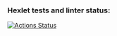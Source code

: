 ### Hexlet tests and linter status:
[![Actions Status](https://github.com/AniutaP/python-project-83/actions/workflows/hexlet-check.yml/badge.svg)](https://github.com/AniutaP/python-project-83/actions)